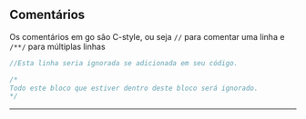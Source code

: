 ## Comentários

Os comentários em go são C-style, ou seja `//` para comentar uma linha e `/**/` para múltiplas linhas
```go
//Esta linha seria ignorada se adicionada em seu código.

/*
Todo este bloco que estiver dentro deste bloco será ignorado.
*/
```
___
